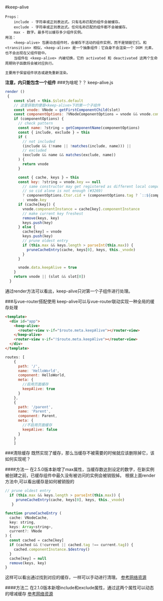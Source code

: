 #keep-alive
```text
Props：
    include - 字符串或正则表达式。只有名称匹配的组件会被缓存。
    exclude - 字符串或正则表达式。任何名称匹配的组件都不会被缓存。
    max - 数字。最多可以缓存多少组件实例。
用法：
    <keep-alive> 包裹动态组件时，会缓存不活动的组件实例，而不是销毁它们。和 <transition> 相似，<keep-alive> 是一个抽象组件：它自身不会渲染一个 DOM 元素，也不会出现在父组件链中。
    当组件在 <keep-alive> 内被切换，它的 activated 和 deactivated 这两个生命周期钩子函数将会被对应执行。

主要用于保留组件状态或避免重新渲染。
```
**注意，<keep-alive>内只能包含一个组件**
###为啥呢？？
keep-alive.js
```js
render ()
 {
    const slot = this.$slots.default
    // 这里获取的便是<keep-alive>下的第一个子组件
    const vnode: VNode = getFirstComponentChild(slot)
    const componentOptions: ?VNodeComponentOptions = vnode && vnode.componentOptions
    if (componentOptions) {
      // check pattern
      const name: ?string = getComponentName(componentOptions)
      const { include, exclude } = this
      if (
        // not included
        (include && (!name || !matches(include, name))) ||
        // excluded
        (exclude && name && matches(exclude, name))
      ) {
        return vnode
      }

      const { cache, keys } = this
      const key: ?string = vnode.key == null
        // same constructor may get registered as different local components
        // so cid alone is not enough (#3269)
        ? componentOptions.Ctor.cid + (componentOptions.tag ? `::${componentOptions.tag}` : '')
        : vnode.key
      if (cache[key]) {
        vnode.componentInstance = cache[key].componentInstance
        // make current key freshest
        remove(keys, key)
        keys.push(key)
      } else {
        cache[key] = vnode
        keys.push(key)
        // prune oldest entry
        if (this.max && keys.length > parseInt(this.max)) {
          pruneCacheEntry(cache, keys[0], keys, this._vnode)
        }
      }

      vnode.data.keepAlive = true
    }
    return vnode || (slot && slot[0])
  }
```
通过render方法可以看出，keep-alive只对第一个子组件进行处理。

###与vue-router搭配使用
keep-alive可以与vue-router联动实现一种全局的缓存处理

```html
<template>
  <div id="app">
    <keep-alive>
      <router-view v-if="$route.meta.keepAlive"></router-view>
    </keep-alive>
    <router-view v-if="!$route.meta.keepAlive"></router-view>
  </div>
</template>
```
```js
routes: [
    {
      path: '/',
      name: 'HelloWorld',
      component: HelloWorld,
      meta: {
        //启用页面缓存
        keepAlive: true
      }
    },
    {
      path: '/parent',
      name: 'Parent',
      component: Parent,
      meta: {
        //不启用页面缓存
        keepAlive: false
      }
    }
    ]
```

###清除缓存
既然实现了缓存，那么当缓存不被需要的时候就应该删除掉它，该如何实现呢？

####方法一
在2.5.0版本新增了max属性，当缓存数达到设定的数字，在新实例被创建之前，已缓存组件中最久没有被访问的实例会被销毁掉。
根据上面render方法中,可以看出缓存是如何被销毁的
```js
// prune oldest entry
  if (this.max && keys.length > parseInt(this.max)) {
     pruneCacheEntry(cache, keys[0], keys, this._vnode)
   }
```
```js
function pruneCacheEntry (
  cache: VNodeCache,
  key: string,
  keys: Array<string>,
  current?: VNode
) {
  const cached = cache[key]
  if (cached && (!current || cached.tag !== current.tag)) {
    cached.componentInstance.$destroy()
  }
  cache[key] = null
  remove(keys, key)
}
```
这样可以看出通过找到对应的缓存，一样可以手动进行清理。
[参考网络资源](https://segmentfault.com/a/1190000015845117)

####方法二
在2.1.0版本新增include和exclude属性，通过这两个属性可以动态的增减缓存
[参考网络资源](https://juejin.im/post/5b4320f9f265da0f7f4488f6)



